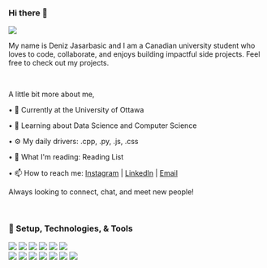 ### Hi there 👋

![](https://visitor-badge.glitch.me/badge?page_id=deniz-jasa)

My name is Deniz Jasarbasic and I am a Canadian university student who loves to code, collaborate, and enjoys building impactful side projects. Feel free to check out my projects. 

<br />

A little bit more about me,

• 🔭   Currently at the University of Ottawa

• 🌱   Learning about Data Science and Computer Science

• ⚙️   My daily drivers: .cpp, .py, .js, .css

• 📘   What I'm reading: Reading List

• 📫 How to reach me: [Instagram](https://www.instagram.com/deniz_jasa/?hl=en) | [LinkedIn](https://ca.linkedin.com/in/deniz-jasarbasic-7ab012208) | [Email](mailto:denizj2828@gmail.com)

Always looking to connect, chat, and meet new people!

<br />

### :wrench: Setup, Technologies, & Tools
![](https://img.shields.io/badge/-Mac_Pro-informational?style=flat&logo=apple&logoColor=white&color=2bbc8a)
![](https://img.shields.io/badge/OS-Mac-informational?style=flat&logo=apple&logoColor=white&color=2bbc8a)
![](https://img.shields.io/badge/Editor-VS_Code-informational?style=flat&logo=visual-studio-code&logoColor=white&color=2bbc8a)
![](https://img.shields.io/badge/Code-C++-informational?style=flat&logo=c%2B%2B&logoColor=white&color=2bbc8a)
![](https://img.shields.io/badge/Code-Python-informational?style=flat&logo=python&logoColor=white&color=2bbc8a)
![](https://img.shields.io/badge/Code-C-informational?style=flat&logo=C&logoColor=white&color=2bbc8a)
<br />
![](https://img.shields.io/badge/Code-HTML-informational?style=flat&logo=HTML5&logoColor=white&color=2bbc8a)
![](https://img.shields.io/badge/Code-CSS-informational?style=flat&logo=CSS&logoColor=white&color=2bbc8a)
![](https://img.shields.io/badge/Code-React-informational?style=flat&logo=React&logoColor=white&color=2bbc8a)
![](https://img.shields.io/badge/Code-JavaScript-informational?style=flat&logo=JavaScript&logoColor=white&color=2bbc8a)
![](https://img.shields.io/badge/Code-Java-informational?style=flat&logo=java&logoColor=white&color=2bbc8a)
![](https://img.shields.io/badge/Code-CUDA-informational?style=flat&logo=nvidia&logoColor=white&color=2bbc8a)
![](https://img.shields.io/badge/Shell-Bash-informational?style=flat&logo=gnu-bash&logoColor=white&color=2bbc8a)
